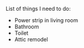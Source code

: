 List of things I need to do:<br>
<ul>
   <li>Power strip in living room</li>
   <li>Bathroom</li>
   <li>Toilet</li>
   <li>Attic remodel</li>   
</ul>